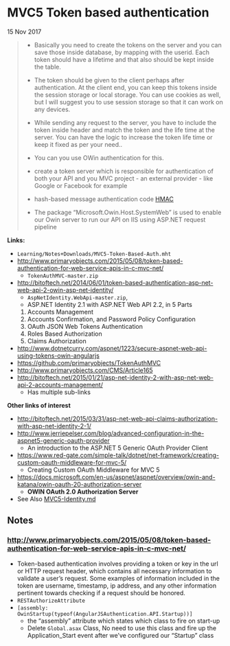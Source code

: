 # MVC5 Token based authentication
15 Nov 2017

> - Basically you need to create the tokens on the server and you can save those inside database, by mapping with the userid. Each token should have a lifetime and that also should be kept inside the table.
> - The token should be given to the client perhaps after authentication. At the client end, you can keep this tokens inside the session storage or local storage. You can use cookies as well, but I will suggest you to use session storage so that it can work on any devices.
> - While sending any request to the server, you have to include the token inside header and match the token and the life time at the server. You can have the logic to increase the token life time or keep it fixed as per your need..
> - You can you use OWin authentication for this.
>
> - create a token server which is responsible for authentication of both your API and you MVC project - an external provider - like Google or Facebook for example
> - hash-based message authentication code [HMAC](http://en.wikipedia.org/wiki/Hash-based_message_authentication_code)
>
> - The  package “Microsoft.Owin.Host.SystemWeb” is used to enable our Owin server to run our API on IIS using ASP.NET request pipeline

**Links:**
- `Learning/Notes+Downloads/MVC5-Token-Based-Auth.mht`
- http://www.primaryobjects.com/2015/05/08/token-based-authentication-for-web-service-apis-in-c-mvc-net/
	- `TokenAuthMVC-master.zip`
- http://bitoftech.net/2014/06/01/token-based-authentication-asp-net-web-api-2-owin-asp-net-identity/
	- `AspNetIdentity.WebApi-master.zip`,
	- ASP.NET Identity 2.1 with ASP.NET Web API 2.2, in 5 Parts
	1. Accounts Management
	2. Accounts Confirmation, and Password Policy Configuration
	3. OAuth JSON Web Tokens Authentication
	4. Roles Based Authorization
	5. Claims Authorization
- http://www.dotnetcurry.com/aspnet/1223/secure-aspnet-web-api-using-tokens-owin-angularjs
- https://github.com/primaryobjects/TokenAuthMVC
- http://www.primaryobjects.com/CMS/Article165
- http://bitoftech.net/2015/01/21/asp-net-identity-2-with-asp-net-web-api-2-accounts-management/
	- Has multiple sub-links

**Other links of interest**
- http://bitoftech.net/2015/03/31/asp-net-web-api-claims-authorization-with-asp-net-identity-2-1/
- http://www.jerriepelser.com/blog/advanced-configuration-in-the-aspnet5-generic-oauth-provider
	- An introduction to the ASP.NET 5 Generic OAuth Provider Client
- https://www.red-gate.com/simple-talk/dotnet/net-framework/creating-custom-oauth-middleware-for-mvc-5/
	- Creating Custom OAuth Middleware for MVC 5
- https://docs.microsoft.com/en-us/aspnet/aspnet/overview/owin-and-katana/owin-oauth-20-authorization-server
	- **OWIN OAuth 2.0 Authorization Server**
- See Also [MVC5-Identity.md](MVC5-Identity.md)


## Notes
### http://www.primaryobjects.com/2015/05/08/token-based-authentication-for-web-service-apis-in-c-mvc-net/
- Token-based authentication involves providing a token or key in the url or HTTP request header, which contains all necessary information to validate a user’s request. Some examples of information included in the token are username, timestamp, ip address, and any other information pertinent towards checking if a request should be honored.
- `RESTAuthorizeAttribute`
- `[assembly: OwinStartup(typeof(AngularJSAuthentication.API.Startup))]`
	- the “assembly” attribute which states which class to fire on start-up
	- Delete `Global.asax` Class, No need to use this class and fire up the Application_Start event after we’ve configured our “Startup” class
